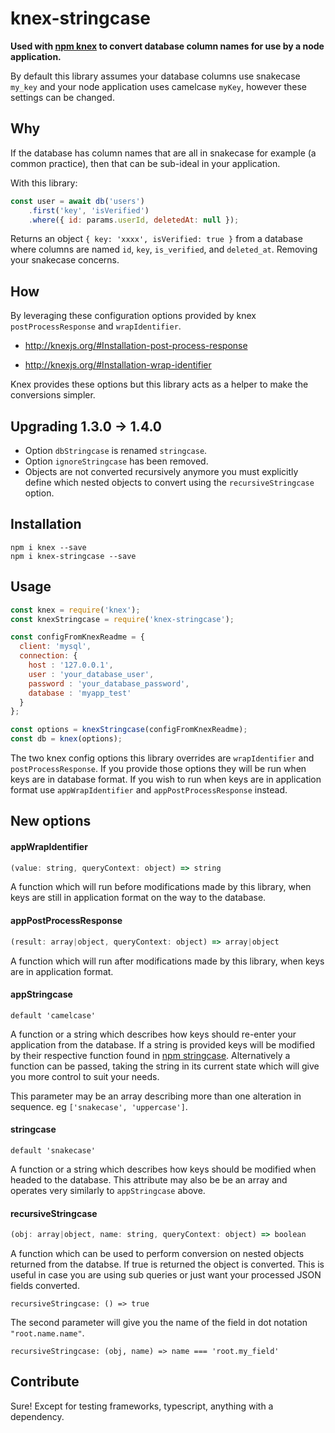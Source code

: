 # knex-stringcase

**Used with [npm knex](https://www.npmjs.com/package/knex) to convert database column names for use by a node application.**

By default this library assumes your database columns use snakecase `my_key` and your node application uses camelcase `myKey`, however these settings can be changed.

## Why

If the database has column names that are all in snakecase for example (a common practice), then that can be sub-ideal in your application.

With this library:

```javascript
const user = await db('users')
    .first('key', 'isVerified')
    .where({ id: params.userId, deletedAt: null });
```

Returns an object `{ key: 'xxxx', isVerified: true }` from a database where columns are named `id`, `key`, `is_verified`, and `deleted_at`. Removing your snakecase concerns.

## How

By leveraging these configuration options provided by knex `postProcessResponse` and `wrapIdentifier`.

* http://knexjs.org/#Installation-post-process-response

* http://knexjs.org/#Installation-wrap-identifier

Knex provides these options but this library acts as a helper to make the conversions simpler.

## Upgrading 1.3.0 -> 1.4.0

* Option `dbStringcase` is renamed `stringcase`.
* Option `ignoreStringcase` has been removed.
* Objects are not converted recursively anymore you must explicitly define which nested objects to convert using the `recursiveStringcase` option.

## Installation

```
npm i knex --save
npm i knex-stringcase --save
```

## Usage

```javascript
const knex = require('knex');
const knexStringcase = require('knex-stringcase');

const configFromKnexReadme = {
  client: 'mysql',
  connection: {
    host : '127.0.0.1',
    user : 'your_database_user',
    password : 'your_database_password',
    database : 'myapp_test'
  }
};

const options = knexStringcase(configFromKnexReadme);
const db = knex(options);
```

The two knex config options this library overrides are `wrapIdentifier` and `postProcessResponse`. If you provide those options they will be run when keys are in database format. If you wish to run when keys are in application format use `appWrapIdentifier` and `appPostProcessResponse` instead.

## New options

#### appWrapIdentifier

```javascript
(value: string, queryContext: object) => string
```

A function which will run before modifications made by this library, when keys are still in application format on the way to the database.

#### appPostProcessResponse

```javascript
(result: array|object, queryContext: object) => array|object
```

A function which will run after modifications made by this library, when keys are in application format.

#### appStringcase

```
default 'camelcase'
```

A function or a string which describes how keys should re-enter your application from the database. If a string is provided keys will be modified by their respective function found in [npm stringcase](https://www.npmjs.com/package/stringcase). Alternatively a function can be passed, taking the string in its current state which will give you more control to suit your needs.

This parameter may be an array describing more than one alteration in sequence. eg `['snakecase', 'uppercase']`.

#### stringcase

```
default 'snakecase'
```

A function or a string which describes how keys should be modified when headed to the database. This attribute may also be be an array and operates very similarly to `appStringcase` above.

#### recursiveStringcase

```javascript
(obj: array|object, name: string, queryContext: object) => boolean
```

A function which can be used to perform conversion on nested objects returned from the databse. If true is returned the object is converted. This is useful in case you are using sub queries or just want your processed JSON fields converted.

`recursiveStringcase: () => true`

The second parameter will give you the name of the field in dot notation `"root.name.name"`.

`recursiveStringcase: (obj, name) => name === 'root.my_field'`

## Contribute

Sure! Except for testing frameworks, typescript, anything with a dependency.
